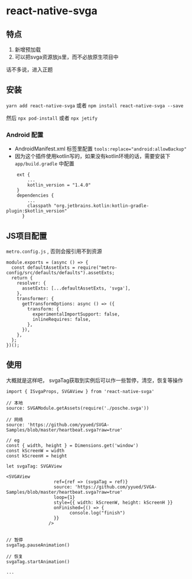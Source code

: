 # react-native-svga

## 特点
1. 新增预加载
2. 可以把svga资源放js里，而不必放原生项目中

话不多说，进入正题

## 安装
`yarn add react-native-svga`
或者
`npm install react-native-svga --save`

然后
`npx pod-install` 或者 `npx jetify`

### Android 配置
- AndroidManifest.xml    <application>标签里配置 `tools:replace="android:allowBackup"`
- 因为这个插件使用kotlin写的，如果没有kotlin环境的话，需要安装下  `app/build.gradle` 中配置
```
    ext {
        ...
        kotlin_version = "1.4.0"
    }
    dependencies {
        ...
        classpath "org.jetbrains.kotlin:kotlin-gradle-plugin:$kotlin_version"
      } 
```

## JS项目配置
`metro.config.js` , 否则会报引用不到资源
```
module.exports = (async () => {
  const defaultAssetExts = require("metro-config/src/defaults/defaults").assetExts;
  return {
    resolver: {
      assetExts: [...defaultAssetExts, 'svga'],
    },
    transformer: {
      getTransformOptions: async () => ({
        transform: {
          experimentalImportSupport: false,
          inlineRequires: false,
        },
      }),
    },
  };
})();
```


## 使用
大概就是这样吧， svgaTag获取到实例后可以作一些暂停，清空，恢复等操作

```
import { ISvgaProps, SVGAView } from 'react-native-svga'

// 本地
source: SVGAModule.getAssets(require('./posche.svga'))

// 网络
source: 'https://github.com/yyued/SVGA-Samples/blob/master/heartbeat.svga?raw=true'

// eg
const { width, height } = Dimensions.get('window')
const kScreenW = width
const kScreenH = height

let svgaTag: SVGAView

<SVGAView
                  ref={ref => (svgaTag = ref)}
                  source: 'https://github.com/yyued/SVGA-Samples/blob/master/heartbeat.svga?raw=true'
                  loop={1}
                  style={{ width: kScreenW, height: kScreenH }}
                  onFinished={() => {
                        console.log("finish")
                  }}
                />


// 暂停
svgaTag.pauseAnimation()

// 恢复
svgaTag.startAnimation()

...
```